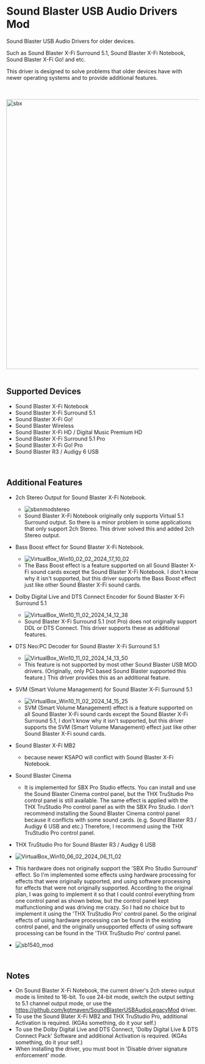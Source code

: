# Sound Blaster USB Audio Drivers Mod

Sound Blaster USB Audio Drivers for older devices.

Such as Sound Blaster X-Fi Surround 5.1, Sound Blaster X-Fi Notebook, Sound Blaster X-Fi Go! and etc.

This driver is designed to solve problems that older devices have with newer operating systems and to provide additional features.

<br/><br/>
<img width="1323" height="707" alt="sbx" src="https://github.com/user-attachments/assets/6c12ec45-7029-425b-94b5-a91fc4066506" />
<br/><br/>

## Supported Devices
 - Sound Blaster X-Fi Notebook
 - Sound Blaster X-Fi Surround 5.1
 - Sound Blaster X-Fi Go!
 - Sound Blaster Wireless
 - Sound Blaster X-Fi HD / Digital Music Premium HD
 - Sound Blaster X-Fi Surround 5.1 Pro
 - Sound Blaster X-Fi Go! Pro
 - Sound Blaster R3 / Audigy 6 USB

<br/>

## Additional Features
 - 2ch Stereo Output for Sound Blaster X-Fi Notebook.
   - ![sbxnmodstereo](https://github.com/kgtmaven/SoundBlasterUSBAudioMod/assets/24592498/3a4771ca-9745-4942-b226-3a6d85878cb9)
   - Sound Blaster X-Fi Notebook originally only supports Virtual 5.1 Surround output. So there is a minor problem in some applications that only support 2ch Stereo. This driver solved this and added 2ch Stereo output.

 - Bass Boost effect for Sound Blaster X-Fi Notebook.
   - ![VirtualBox_Win10_02_02_2024_17_10_02](https://github.com/kgtmaven/SoundBlasterUSBAudioMod/assets/24592498/87acaa91-bba0-47c3-a14c-5007c098068c)
   - The Bass Boost effect is a feature supported on all Sound Blaster X-Fi sound cards except the Sound Blaster X-Fi Notebook. I don't know why it isn't supported, but this driver supports the Bass Boost effect just like other Sound Blaster X-Fi sound cards.

 - Dolby Digital Live and DTS Connect Encoder for Sound Blaster X-Fi Surround 5.1
   - ![VirtualBox_Win10_11_02_2024_14_12_38](https://github.com/kgtmaven/SoundBlasterUSBAudioMod/assets/24592498/253ce891-345b-4093-9c91-540b14652194)
   - Sound Blaster X-Fi Surround 5.1 (not Pro) does not originally support DDL or DTS Connect. This driver supports these as additional features.
 
 - DTS Neo:PC Decoder for Sound Blaster X-Fi Surround 5.1
   - ![VirtualBox_Win10_11_02_2024_14_13_50](https://github.com/kgtmaven/SoundBlasterUSBAudioMod/assets/24592498/74063a89-beb7-4d56-93fc-546b621c7585)
   - This feature is not supported by most other Sound Blaster USB MOD drivers. (Originally, only PCI based Sound Blaster supported this feature.) This driver provides this as an additional feature.

 - SVM (Smart Volume Management) for Sound Blaster X-Fi Surround 5.1
   - ![VirtualBox_Win10_11_02_2024_14_15_25](https://github.com/kgtmaven/SoundBlasterUSBAudioMod/assets/24592498/9fd547f0-4c69-497b-b002-3b3245f2ffd1)
   - SVM (Smart Volume Management) effect is a feature supported on all Sound Blaster X-Fi sound cards except the Sound Blaster X-Fi Surround 5.1, I don't know why it isn't supported, but this driver supports the SVM (Smart Volume Management) effect just like other Sound Blaster X-Fi sound cards.

 - Sound Blaster X-Fi MB2
   - because newer KSAPO will conflict with Sound Blaster X-Fi Notebook.

 - Sound Blaster Cinema
   - It is implemented for SBX Pro Studio effects. You can install and use the Sound Blaster Cinema control panel, but the THX TruStudio Pro control panel is still available. The same effect is applied with the THX TruStudio Pro control panel as with the SBX Pro Studio. I don't recommend installing the Sound Blaster Cinema control panel because it conflicts with some sound cards. (e.g. Sound Blaster R3 / Audigy 6 USB and etc.) Therefore, I recommend using the THX TruStudio Pro control panel.

 - THX TruStudio Pro for Sound Blaster R3 / Audigy 6 USB
 - ![VirtualBox_Win10_06_02_2024_06_11_02](https://github.com/kgtmaven/SoundBlasterUSBAudioMod/assets/24592498/5f2cd197-7b5e-42af-81a4-1e23f3e29f7f)
 - This hardware does not originally support the 'SBX Pro Studio Surround' effect. So I'm implemented some effects using hardware processing for effects that were originally supported, and using software processing for effects that were not originally supported. According to the original plan, I was going to implement it so that I could control everything from one control panel as shown below, but the control panel kept malfunctioning and was driving me crazy. So I had no choice but to implement it using the 'THX TruStudio Pro' control panel. So the original effects of using hardware processing can be found in the existing control panel, and the originally unsupported effects of using software processing can be found in the 'THX TruStudio Pro' control panel.

 - ![sb1540_mod](https://github.com/kgtmaven/SoundBlasterUSBAudioMod/assets/24592498/654e51ba-b5e4-4f59-8052-5b6754effadc)



<br/>

## Notes
 - On Sound Blaster X-Fi Notebook, the current driver's 2ch stereo output mode is limited to 16-bit. To use 24-bit mode, switch the output setting to 5.1 channel output mode, or use the https://github.com/kgtmaven/SoundBlasterUSBAudioLegacyMod driver.
 - To use the Sound Blater X-Fi MB2 and THX TruStudio Pro, additional Activation is required. (KGAs something, do it your self.)
 - To use the Dolby Digital Live and DTS Connect, 'Dolby Digital Live & DTS Connect Pack' Software and additional Activation is required. (KGAs something, do it your self.)
 - When installing the driver, you must boot in 'Disable driver signature enforcement' mode.
